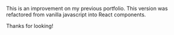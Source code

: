 This is an improvement on my previous portfolio.
This version was refactored from vanilla javascript into React components.

Thanks for looking!
